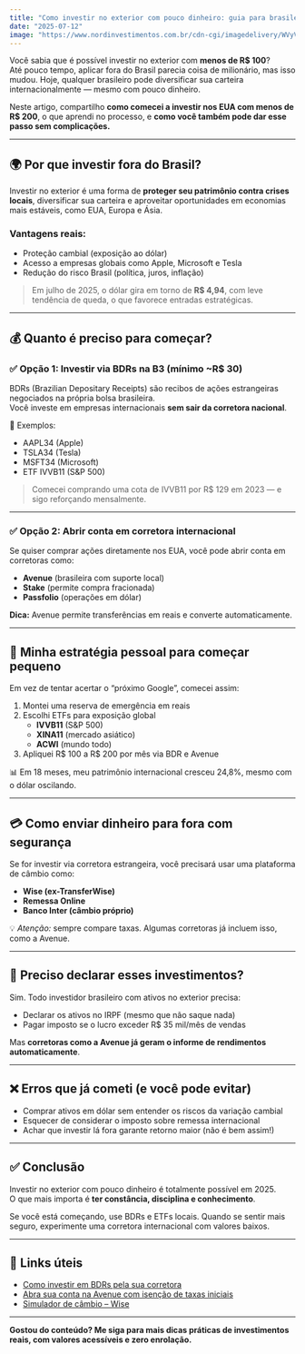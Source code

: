 ```yaml
---
title: "Como investir no exterior com pouco dinheiro: guia para brasileiros"
date: "2025-07-12"
image: "https://www.nordinvestimentos.com.br/cdn-cgi/imagedelivery/WVyV4OkToIxntlRloKFH7Q/blog/uploads/286353f0-4374-4212-b853-9581d0fce675/investir-no-exterior.jpg/format=auto,w=785,h=442"
---
```


Você sabia que é possível investir no exterior com **menos de R$ 100**?  
Até pouco tempo, aplicar fora do Brasil parecia coisa de milionário, mas isso mudou. Hoje, qualquer brasileiro pode diversificar sua carteira internacionalmente — mesmo com pouco dinheiro.

Neste artigo, compartilho **como comecei a investir nos EUA com menos de R$ 200**, o que aprendi no processo, e **como você também pode dar esse passo sem complicações.**

---

## 🌍 Por que investir fora do Brasil?

Investir no exterior é uma forma de **proteger seu patrimônio contra crises locais**, diversificar sua carteira e aproveitar oportunidades em economias mais estáveis, como EUA, Europa e Ásia.

### Vantagens reais:
- Proteção cambial (exposição ao dólar)
- Acesso a empresas globais como Apple, Microsoft e Tesla
- Redução do risco Brasil (política, juros, inflação)

> Em julho de 2025, o dólar gira em torno de **R$ 4,94**, com leve tendência de queda, o que favorece entradas estratégicas.

---

## 💰 Quanto é preciso para começar?

### ✅ Opção 1: Investir via BDRs na B3 (mínimo ~R$ 30)

BDRs (Brazilian Depositary Receipts) são recibos de ações estrangeiras negociados na própria bolsa brasileira.  
Você investe em empresas internacionais **sem sair da corretora nacional**.

📌 Exemplos:
- AAPL34 (Apple)
- TSLA34 (Tesla)
- MSFT34 (Microsoft)
- ETF IVVB11 (S&P 500)

> Comecei comprando uma cota de IVVB11 por R$ 129 em 2023 — e sigo reforçando mensalmente.

---

### ✅ Opção 2: Abrir conta em corretora internacional

Se quiser comprar ações diretamente nos EUA, você pode abrir conta em corretoras como:

- **Avenue** (brasileira com suporte local)
- **Stake** (permite compra fracionada)
- **Passfolio** (operações em dólar)

**Dica:** Avenue permite transferências em reais e converte automaticamente.

---

## 🧠 Minha estratégia pessoal para começar pequeno

Em vez de tentar acertar o “próximo Google”, comecei assim:

1. Montei uma reserva de emergência em reais
2. Escolhi ETFs para exposição global
   - **IVVB11** (S&P 500)
   - **XINA11** (mercado asiático)
   - **ACWI** (mundo todo)
3. Apliquei R$ 100 a R$ 200 por mês via BDR e Avenue

📊 Em 18 meses, meu patrimônio internacional cresceu 24,8%, mesmo com o dólar oscilando.

---

## 💳 Como enviar dinheiro para fora com segurança

Se for investir via corretora estrangeira, você precisará usar uma plataforma de câmbio como:

- **Wise (ex-TransferWise)**
- **Remessa Online**
- **Banco Inter (câmbio próprio)**

💡 *Atenção:* sempre compare taxas. Algumas corretoras já incluem isso, como a Avenue.

---

## 🧾 Preciso declarar esses investimentos?

Sim. Todo investidor brasileiro com ativos no exterior precisa:

- Declarar os ativos no IRPF (mesmo que não saque nada)
- Pagar imposto se o lucro exceder R$ 35 mil/mês de vendas

Mas **corretoras como a Avenue já geram o informe de rendimentos automaticamente**.

---

## ❌ Erros que já cometi (e você pode evitar)

- Comprar ativos em dólar sem entender os riscos da variação cambial
- Esquecer de considerar o imposto sobre remessa internacional
- Achar que investir lá fora garante retorno maior (não é bem assim!)

---

## ✅ Conclusão

Investir no exterior com pouco dinheiro é totalmente possível em 2025.  
O que mais importa é **ter constância, disciplina e conhecimento**.

Se você está começando, use BDRs e ETFs locais. Quando se sentir mais seguro, experimente uma corretora internacional com valores baixos.

---

## 📌 Links úteis

- [Como investir em BDRs pela sua corretora](#)
- [Abra sua conta na Avenue com isenção de taxas iniciais](#)
- [Simulador de câmbio – Wise](https://wise.com/br/currency-converter)

---

**Gostou do conteúdo? Me siga para mais dicas práticas de investimentos reais, com valores acessíveis e zero enrolação.**
